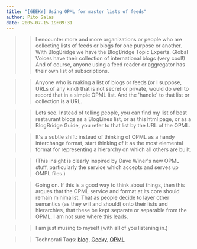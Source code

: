 ```yaml
---
title: "[GEEKY] Using OPML for master lists of feeds"
author: Pito Salas
date: 2005-07-15 19:09:31
---
```


>>

>> I encounter more and more organizations or people who are collecting lists
of feeds or blogs for one purpose or another. With BlogBridge we have the
BlogBridge Topic Experts. Global Voices have their collection of international
blogs (very cool!) And of course, anyone using a feed reader or aggregator has
their own list of subscriptions.

>>

>> Anyone who is making a list of blogs or feeds (or I suppose, URLs of any
kind) that is not secret or private, would do well to record that in a simple
OPML list. And the 'handle' to that list or collection is a URL.

>>

>> Lets see. Instead of telling people, you can find my list of best
restaurant blogs as a BlogLines list, or as this html page, or as a BlogBridge
Guide, you refer to that list by the URL of the OPML.

>>

>> It's a subtle shift: instead of thinking of OPML as a handy interchange
format, start thinking of it as the most elemental format for representing a
hierarchy on which all others are built.

>>

>> (This insight is clearly inspired by Dave Winer's new OPML stuff,
particularly the service which accepts and serves up OMPL files.)

>>

>> Going on. If this is a good way to think about things, then this argues
that the OPML service and format at its core should remain minimalist. That as
people decide to layer other semantics (as they will and should) onto their
lists and hierarchies, that these be kept separate or separable from the OPML.
I am not sure where this leads.

>>

>> I am just musing to myself (with all of you listening in.)

>>

>> Technorati Tags: [blog](<http://technorati.com/tag/blog>),
[Geeky](<http://technorati.com/tag/Geeky>),
[OPML](<http://technorati.com/tag/OPML>)


